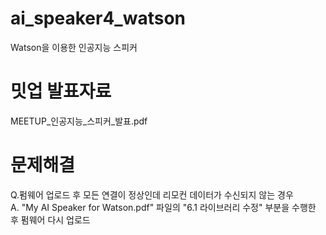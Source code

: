 # ai_speaker4_watson
Watson을 이용한 인공지능 스피커
# 밋업 발표자료
MEETUP_인공지능_스피커_발표.pdf

# 문제해결
Q.펌웨어 업로드 후 모든 연결이 정상인데 리모컨 데이터가 수신되지 않는 경우<br>
A. "My AI Speaker for Watson.pdf" 파일의 "6.1 라이브러리 수정" 부분을 수행한 후 펌웨어 다시 업로드
